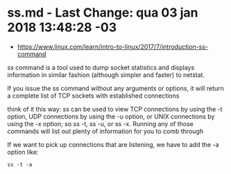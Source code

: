 # ss.md - Last Change: qua 03 jan 2018 13:48:28 -03
+ https://www.linux.com/learn/intro-to-linux/2017/7/introduction-ss-command

ss command is a tool used to dump socket statistics and displays information in
similar fashion (although simpler and faster) to netstat.

If you issue the ss command without any arguments or options, it will return a
complete list of TCP sockets with established connections

think of it this way: ss can be used to view TCP connections by using the -t
option, UDP connections by using the -u option, or UNIX connections by using
the -x option; so ss -t,  ss -u, or ss -x. Running any of those commands will
list out plenty of information for you to comb through

 If we want to pick up connections that are listening, we have to add the -a
 option like:

    ss -t -a
